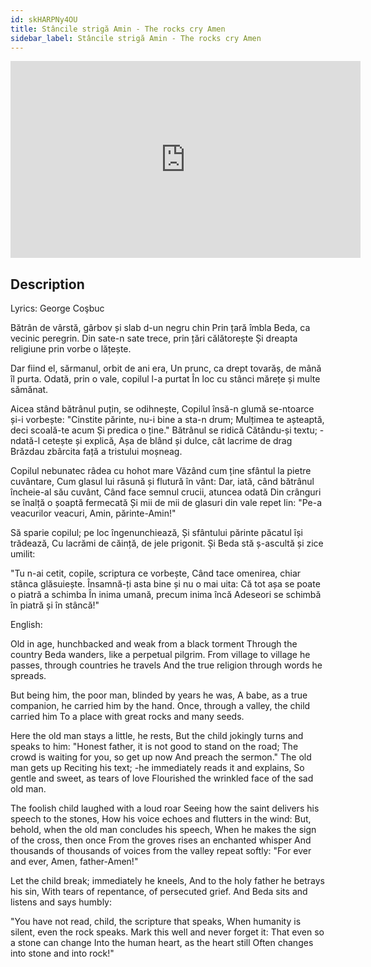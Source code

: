 ```yaml
---
id: skHARPNy4OU
title: Stâncile strigă Amin - The rocks cry Amen
sidebar_label: Stâncile strigă Amin - The rocks cry Amen
---
```


<iframe
  width="560"
  height="315"
  src="https://www.youtube.com/embed/skHARPNy4OU"
  title="YouTube video player"
  frameborder="0"
  allow="accelerometer; autoplay; clipboard-write; encrypted-media; gyroscope; picture-in-picture; web-share"
  referrerpolicy="strict-origin-when-cross-origin"
  allowfullscreen
></iframe>

## Description

Lyrics: George Coşbuc

Bătrân de vârstă, gârbov și slab d-un negru chin
Prin țară îmbla Beda, ca vecinic peregrin.
Din sate-n sate trece, prin țări călătorește
Și dreapta religiune prin vorbe o lățește.

Dar fiind el, sărmanul, orbit de ani era,
Un prunc, ca drept tovarăș, de mână îl purta.
Odată, prin o vale, copilul l-a purtat
În loc cu stânci mărețe și multe sămănat.

Aicea stând bătrânul puțin, se odihnește,
Copilul însă-n glumă se-ntoarce și-i vorbește:
"Cinstite părinte, nu-i bine a sta-n drum;
Mulțimea te așteaptă, deci scoală-te acum
Și predica o ține." Bătrânul se ridică
Cătându-și textu; -ndată-l cetește și explică,
Așa de blând și dulce, cât lacrime de drag
Brăzdau zbârcita față a tristului moșneag.

Copilul nebunatec râdea cu hohot mare
Văzând cum ține sfântul la pietre cuvântare,
Cum glasul lui răsună și flutură în vânt:
Dar, iată, când bătrânul încheie-al său cuvânt,
Când face semnul crucii, atuncea odată
Din crânguri se înalță o șoaptă fermecată
Și mii de mii de glasuri din vale repet lin:
"Pe-a veacurilor veacuri, Amin, părinte-Amin!"

Să sparie copilul; pe loc îngenunchiează,
Și sfântului părinte păcatul își trădează,
Cu lacrămi de căință, de jele prigonit.
Și Beda stă ș-ascultă și zice umilit:

"Tu n-ai cetit, copile, scriptura ce vorbește,
Când tace omenirea, chiar stânca glăsuiește.
Însamnă-ți asta bine și nu o mai uita:
Că tot așa se poate o piatră a schimba
În inima umană, precum inima încă
Adeseori se schimbă în piatră și în stâncă!"

English:

Old in age, hunchbacked and weak from a black torment
Through the country Beda wanders, like a perpetual pilgrim.
From village to village he passes, through countries he travels
And the true religion through words he spreads.

But being him, the poor man, blinded by years he was,
A babe, as a true companion, he carried him by the hand.
Once, through a valley, the child carried him
To a place with great rocks and many seeds.

Here the old man stays a little, he rests,
But the child jokingly turns and speaks to him:
"Honest father, it is not good to stand on the road;
The crowd is waiting for you, so get up now
And preach the sermon." The old man gets up
Reciting his text; -he immediately reads it and explains,
So gentle and sweet, as tears of love
Flourished the wrinkled face of the sad old man.

The foolish child laughed with a loud roar
Seeing how the saint delivers his speech to the stones,
How his voice echoes and flutters in the wind:
But, behold, when the old man concludes his speech,
When he makes the sign of the cross, then once
From the groves rises an enchanted whisper
And thousands of thousands of voices from the valley repeat softly:
"For ever and ever, Amen, father-Amen!"

Let the child break; immediately he kneels,
And to the holy father he betrays his sin,
With tears of repentance, of persecuted grief.
And Beda sits and listens and says humbly:

"You have not read, child, the scripture that speaks,
When humanity is silent, even the rock speaks.
Mark this well and never forget it:
That even so a stone can change
Into the human heart, as the heart still
Often changes into stone and into rock!"
